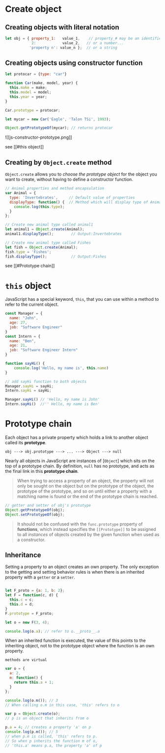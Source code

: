 # Create object

## Creating objects with literal notation
```js
let obj = { property_1:   value_1,    // property_# may be an identifier...
            2:            value_2,   // or a number...
           'property n': value_n };  // or a string

```


## Creating objects using constructor function

```js
let protocar = {type: "car"}

function Car(make, model, year) {
  this.make = make;
  this.model = model;
  this.year = year;
}

Car.prototype = protocar;

let mycar = new Car('Eagle', 'Talon TSi', 1993); 

Object.getPrototypeOf(mycar); // returns protocar
```

![[js-constructor-prototype.png]]

see [[#this object]]


## Creating by `Object.create` method

`Object.create` allows you to *choose the prototype object* for the object you want to create, without having to define a constructor function.

```js
// Animal properties and method encapsulation
var Animal = {
  type: 'Invertebrates',     // Default value of properties
  displayType: function() {  // Method which will display type of Animal
    console.log(this.type);
  }
};

// Create new animal type called animal1
let animal1 = Object.create(Animal);
animal1.displayType();        // Output:Invertebrates

// Create new animal type called Fishes
let fish = Object.create(Animal);
fish.type = 'Fishes';
fish.displayType();           // Output:Fishes
```

see [[#Prototype chain]]

# `this` object

JavaScript has a special keyword, `this`, that you can use within a method to refer to the current object.

```js
const Manager = {
  name: "John",
  age: 27,
  job: "Software Engineer"
}
const Intern = {
  name: "Ben",
  age: 21,
  job: "Software Engineer Intern"
}

function sayHi() {
    console.log('Hello, my name is', this.name)
}

// add sayHi function to both objects
Manager.sayHi = sayHi;
Intern.sayHi = sayHi;

Manager.sayHi() // 'Hello, my name is John'
Intern.sayHi()  //'' Hello, my name is Ben'
```


# Prototype chain

Each object has a private property which holds a link to another object called its **prototype**.

    obj ---> obj.prototype ---> ... ---> Object ---> null

Nearly all objects in JavaScript are instances of [`Object`] which sits on the top of a prototype chain. By definition, `null` has no prototype, and acts as the final link in this **prototype chain**.

> When trying to access a property of an object, the property will not only be sought on the object but on the prototype of the object, the prototype of the prototype, and so on until either a property with a matching name is found or the end of the prototype chain is reached.

```js
// getter and setter of obj's prototype
Object.getPrototypeOf(obj);    
Object.setPrototypeOf(obj);
```

> It should not be confused with the `func.prototype` property of **functions**, which instead specifies the `[[Prototype]]` to be assigned to all _instances_ of objects created by the given function when used as a constructor.

## Inheritance

Setting a property to an object creates an own property. The only exception to the getting and setting behavior rules is when there is an inherited property with a `getter` or a `setter`.

```js

let F_proto = {a: 1, b: 2};
let F = function(c, d) {
  this.c = c;
  this.d = d;
}
F.prototype = F_proto;

let o = new F(3, 4);

console.log(o.a); // refer to o.__proto__.a
```

When an inherited function is executed, the value of this points to the inheriting object, not to the prototype object where the function is an own property.

    methods are virtual

```js
var o = {
  a: 2,
  m: function() {
    return this.a + 1;
  }
};

console.log(o.m()); // 3
// When calling o.m in this case, 'this' refers to o

var p = Object.create(o);
// p is an object that inherits from o

p.a = 4; // creates a property 'a' on p
console.log(p.m()); // 5
// when p.m is called, 'this' refers to p.
// So when p inherits the function m of o,
// 'this.a' means p.a, the property 'a' of p
```